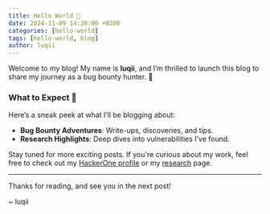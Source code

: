```yaml
---
title: Hello World 👋
date: 2024-11-09 14:30:00 +0200
categories: [hello-world]
tags: [hello-world, blog]
author: luqii
---
```




Welcome to my blog! My name is **luqii**, and I’m thrilled to launch this blog to share my journey as a bug bounty hunter. 🚀  

### What to Expect 🧐
Here’s a sneak peek at what I’ll be blogging about:
- **Bug Bounty Adventures**: Write-ups, discoveries, and tips.
- **Research Highlights**: Deep dives into vulnerabilities I’ve found.

Stay tuned for more exciting posts. If you're curious about my work, feel free to check out my [HackerOne profile](https://hackerone.com/luqii) or my [research](/research/) page.  

---

Thanks for reading, and see you in the next post!

~ luqii
